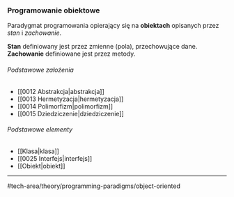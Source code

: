 ### Programowanie obiektowe 
Paradygmat programowania opierający się na __obiektach__ opisanych przez _stan_ i _zachowanie_. 

__Stan__ definiowany jest przez zmienne (pola), przechowujące dane. 
__Zachowanie__ definiowane jest przez metody.

###### Podstawowe założenia
- [[0012 Abstrakcja|abstrakcja]]
- [[0013 Hermetyzacja|hermetyzacja]]
- [[0014 Polimorfizm|polimorfizm]]
- [[0015 Dziedziczenie|dziedziczenie]]

###### Podstawowe elementy
- [[Klasa|klasa]]
- [[0025 Interfejs|interfejs]]
- [[Obiekt|obiekt]]

---
#tech-area/theory/programming-paradigms/object-oriented


